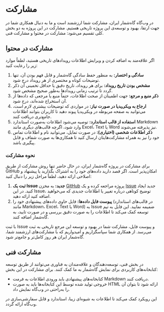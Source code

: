 # مشارکت

در وب‌گاه گاه‌شمار ایران، مشارکت شما ارزشمند است و ما به دنبال همکاری شما در جهت ارتقا، بهبود و توسعه‌ی این پروژه تاریخی هستیم. مشارکت در این پروژه به دو بخش کلی تقسیم می‌شود: مشارکت در محتوا و مشارکت فنی.


## مشارکت در محتوا

اگر علاقه‌مند به اضافه کردن و ویرایش اطلاعات رویدادهای تاریخی هستید، لطفاً موارد زیر را رعایت کنید:

1. **سادگی و اختصار:** به منظور حفظ سادگی گاه‌شمار و قابل فهم بودن آن، تنها توضیحات کوتاه و مختصری از هر رویداد درج شود.
2. **مشخص بودن تاریخ رویداد:** برای هر رویداد، تاریخ دقیق یا حداقل تخمینی آن ذکر گردد تا ترتیب زمانی رویدادها به‌طور صحیح مشخص شود.
3. **ذکر منبع و مرجع:** جهت اطمینان از صحت اطلاعات، حتماً منبع یا مرجعی که داده‌ها از آن استخراج شده‌اند، درج شود.
4. **ارجاع به ویکی‌پدیا در صورت نیاز:** در مواردی که توضیحات بیشتری لازم است، می‌توانید به صفحه مربوطه در ویکی‌پدیا پیوند دهید تا کاربران بتوانند اطلاعات جامع‌تری دریافت کنند.
5. **استفاده از قالب استاندارد:** توصیه می‌شود اطلاعات به‌صورت استاندارد Markdown وارد شود، اگرچه قالب‌های دیگری مانند Excel، Text یا Word نیز پذیرفته می‌شوند.
6. **ذکر اطلاعات شخصی (اختیاری):** در صورت تمایل، می‌توانید نام و اطلاعات تماس خود را نیز به همراه مشارکت‌هایتان ارسال کنید تا همکاری‌ها به صورت شفاف و قابل پیگیری باشد.

### نحوه مشارکت

برای مشارکت در پروژه گاه‌شمار ایران، در حال حاضر تنها روش مشارکت از طریق GitHub امکان‌پذیر است. اگر قصد دارید داده‌های خود را به اشتراک بگذارید یا پیشنهاد و اصلاحی ارائه دهید، لطفاً مراحل زیر را دنبال کنید:

1. **ثبت یک Issue جدید:** به مخزن [GitHub](https://github.com/irantimeline/irantimeline) پروژه مراجعه کرده و یک [Issue](https://github.com/irantimeline/irantimeline/issues) جدید ایجاد کنید. در این Issue، توضیح کوتاهی درباره تغییر یا اطلاعات جدیدی که می‌خواهید اضافه کنید ارائه دهید.
2. **پیوست فایل داده‌ها:** فایل حاوی داده‌های پیشنهادی خود را (در قالب‌های استاندارد مانند Markdown، Excel، Text یا Word) به Issue ضمیمه نمایید. این فایل به تیم توسعه کمک می‌کند تا اطلاعات را به صورت دقیق بررسی و در صورت تایید، به گاه‌شمار اضافه کنند.

با ثبت Issue و پیوست فایل، مشارکت شما در بهبود و توسعه این مرجع تاریخی به ثبت می‌رسد. از همکاری شما سپاسگزاریم و امیدواریم که با مشارکت‌های ارزشمند شما، گاه‌شمار ایران هر روز کامل‌تر و جامع‌تر شود.

## مشارکت فنی

در بخش فنی، توسعه‌دهندگان و علاقه‌مندان به فناوری می‌توانند از طریق توسعه کتابخانه‌های کاربردی برای نمایش گاه‌شمار به ما کمک کنند. برای مشارکت در این بخش:

- کتابخانه‌های پیشنهادی باید ورودی اطلاعات به فرمت Markdown دریافت کنند.
- خروجی تولید شده توسط این کتابخانه‌ها باید به صورت HTML ارائه شود تا بتوان آن را به‌راحتی در وب‌گاه نمایش داد.

این رویکرد کمک می‌کند تا اطلاعات به شیوه‌ای زیبا، استاندارد و قابل سفارشی‌سازی در وب‌گاه ارائه گردد.